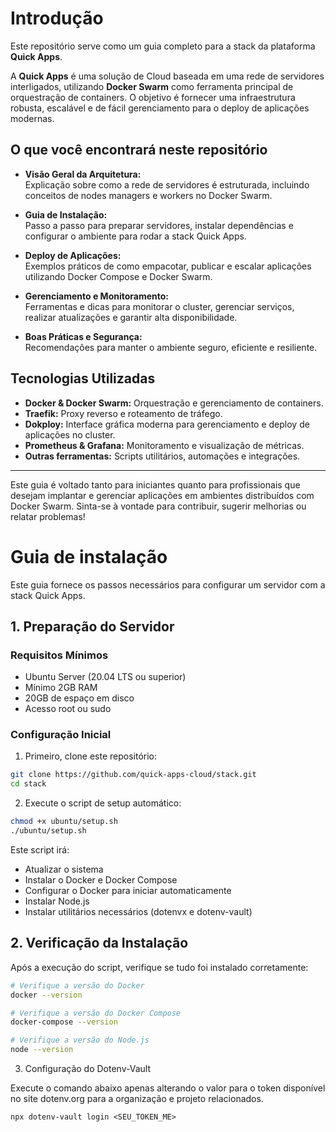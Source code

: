 # Introdução

Este repositório serve como um guia completo para a stack da plataforma **Quick Apps**.

A **Quick Apps** é uma solução de Cloud baseada em uma rede de servidores interligados, utilizando **Docker Swarm** como ferramenta principal de orquestração de containers. O objetivo é fornecer uma infraestrutura robusta, escalável e de fácil gerenciamento para o deploy de aplicações modernas.

## O que você encontrará neste repositório

- **Visão Geral da Arquitetura:**  
  Explicação sobre como a rede de servidores é estruturada, incluindo conceitos de nodes managers e workers no Docker Swarm.

- **Guia de Instalação:**  
  Passo a passo para preparar servidores, instalar dependências e configurar o ambiente para rodar a stack Quick Apps.

- **Deploy de Aplicações:**  
  Exemplos práticos de como empacotar, publicar e escalar aplicações utilizando Docker Compose e Docker Swarm.

- **Gerenciamento e Monitoramento:**  
  Ferramentas e dicas para monitorar o cluster, gerenciar serviços, realizar atualizações e garantir alta disponibilidade.

- **Boas Práticas e Segurança:**  
  Recomendações para manter o ambiente seguro, eficiente e resiliente.

## Tecnologias Utilizadas

- **Docker & Docker Swarm:** Orquestração e gerenciamento de containers.
- **Traefik:** Proxy reverso e roteamento de tráfego.
- **Dokploy:** Interface gráfica moderna para gerenciamento e deploy de aplicações no cluster.
- **Prometheus & Grafana:** Monitoramento e visualização de métricas.
- **Outras ferramentas:** Scripts utilitários, automações e integrações.

---

Este guia é voltado tanto para iniciantes quanto para profissionais que desejam implantar e gerenciar aplicações em ambientes distribuídos com Docker Swarm. Sinta-se à vontade para contribuir, sugerir melhorias ou relatar problemas!


# Guia de instalação

Este guia fornece os passos necessários para configurar um servidor com a stack Quick Apps.

## 1. Preparação do Servidor

### Requisitos Mínimos
- Ubuntu Server (20.04 LTS ou superior)
- Mínimo 2GB RAM
- 20GB de espaço em disco
- Acesso root ou sudo

### Configuração Inicial

1. Primeiro, clone este repositório:
```bash
git clone https://github.com/quick-apps-cloud/stack.git
cd stack
```

2. Execute o script de setup automático:
```bash
chmod +x ubuntu/setup.sh
./ubuntu/setup.sh
```

Este script irá:
- Atualizar o sistema
- Instalar o Docker e Docker Compose
- Configurar o Docker para iniciar automaticamente
- Instalar Node.js
- Instalar utilitários necessários (dotenvx e dotenv-vault)

## 2. Verificação da Instalação

Após a execução do script, verifique se tudo foi instalado corretamente:

```bash
# Verifique a versão do Docker
docker --version

# Verifique a versão do Docker Compose
docker-compose --version

# Verifique a versão do Node.js
node --version
```

3. Configuração do Dotenv-Vault

Execute o comando abaixo apenas alterando o valor para o token disponível no site dotenv.org para a organização e projeto relacionados.

```
npx dotenv-vault login <SEU_TOKEN_ME>
```